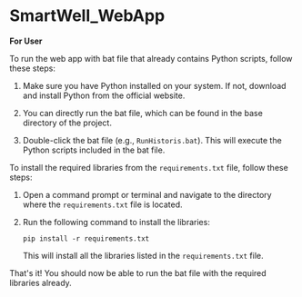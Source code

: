 # SmartWell_WebApp

__For User__

To run the web app with bat file that already contains Python scripts, follow these steps:

1. Make sure you have Python installed on your system. If not, download and install Python from the official website.

2. You can directly run the bat file, which can be found in the base directory of the project.

3. Double-click the bat file (e.g., `RunHistoris.bat`). This will execute the Python scripts included in the bat file.

To install the required libraries from the `requirements.txt` file, follow these steps:

1. Open a command prompt or terminal and navigate to the directory where the `requirements.txt` file is located.

2. Run the following command to install the libraries:

    ```
    pip install -r requirements.txt
    ```

    This will install all the libraries listed in the `requirements.txt` file.

That's it! You should now be able to run the bat file with the required libraries already.

